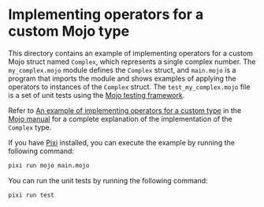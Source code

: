 # Implementing operators for a custom Mojo type

This directory contains an example of implementing operators for a custom Mojo
struct named `Complex`, which represents a single complex number. The
`my_complex.mojo` module defines the `Complex` struct, and `main.mojo` is a
program that imports the module and shows examples of applying the operators to
instances of the `Complex` struct. The `test_my_complex.mojo` file is a set of
unit tests using the [Mojo testing
framework](https://docs.modular.com/mojo/tools/testing).

Refer to [An example of implementing operators for a custom
type](https://docs.modular.com/mojo/manual/operators#an-example-of-implementing-operators-for-a-custom-type)
in the [Mojo manual](https://docs.modular.com/mojo/manual/) for a complete
explanation of the implementation of the `Complex` type.

If you have [Pixi](https://pixi.sh/latest/) installed, you can
execute the example by running the following command:

```bash
pixi run mojo main.mojo
```

You can run the unit tests by running the following command:

```bash
pixi run test
```
